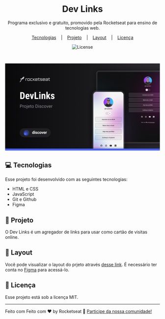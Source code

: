 <h1 align="center">Dev Links</h1>

<p align="center">
Programa exclusivo e gratuito, promovido pela Rocketseat para ensino de tecnologias web.
</p>

<p align="center">
  <a href="#💻-tecnologias">Tecnologias</a>&nbsp;&nbsp;&nbsp; |&nbsp;&nbsp;&nbsp;
  <a href="#📝-projeto">Projeto</a>&nbsp;&nbsp;&nbsp; |&nbsp;&nbsp;&nbsp;
  <a href="#🎨-layout">Layout</a>&nbsp;&nbsp;&nbsp; |&nbsp;&nbsp;&nbsp;
  <a href="#📄-licença">Licença</a>
</p>

<p align="center">
  <img alt="License" src="https://img.shields.io/static/v1?label=license&message=MIT&color=49AA26&labelColor=000000">
</p>

<br>

<p align="center">
  <img alt="Projeto Dev Links" src=".github/preview.png">
</p>

## 💻 Tecnologias

Esse projeto foi desenvolvido com as seguintes tecnologias:

- HTML e CSS
- JavaScript
- Git e Github
- Figma

## 📝 Projeto

O Dev Links é um agregador de links para usar como cartão de visitas online.

## 🎨 Layout

Você pode visualizar o layout do prjeto através [desse link](https://www.figma.com/community/file/1187422022288947321/devlinks-projeto-discover). É necessário ter conta no [Figma](https://www.figma.com) para acessá-lo.

## 📄 Licença

Esse projeto está sob a licença MIT.

---

Feito com Feito com ❤ by Rocketseat 👋 [Participe da nossa comunidade!](https://discord.gg/rocketseat)